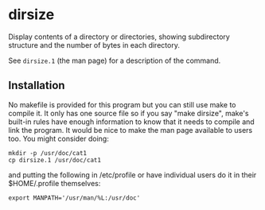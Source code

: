 # dirsize

Display contents of a directory or directories, showing subdirectory structure
and the number of bytes in each directory.

See `dirsize.1` (the man page) for a description of the command.

## Installation

No makefile is provided for this program but you can still use make to compile it.  It only has one source file so if you say "make dirsize", make's built-in rules have enough information to know that it needs to compile and link the program.  It would be nice to make the man page available to users too.  You might consider doing:

    mkdir -p /usr/doc/cat1
    cp dirsize.1 /usr/doc/cat1

and putting the following in /etc/profile or have individual users do it in their $HOME/.profile themselves:

    export MANPATH='/usr/man/%L:/usr/doc'
